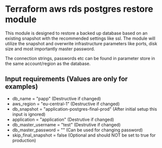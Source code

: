 # Terraform aws rds postgres restore module

This module is designed to restore a backed up database based on an existing snapshot with the recommended settings like ssl.
The module will utilize the snapshot and overwrite infrastructure parameters like ports, disk size and most importantly master password.

The connection strings, passwords etc can be found in parameter store in the same account/region as the database.

## Input requirements (Values are only for examples)

* db_name = "papp" (Destructive if changed)
* aws_region = "eu-central-1" (Destructive if changed)
* db_snapshot = "application-postgres-final-prod" (After initial setup this input is ignored)
* application = "application" (Destrutive if changed)
* db_master_username = "test" (Destrutive if changed)
* db_master_password = "<REDACTED>" (Can be used for changing password)
* skip_final_snapshot = false (Optional and should NOT be set to true for production)
